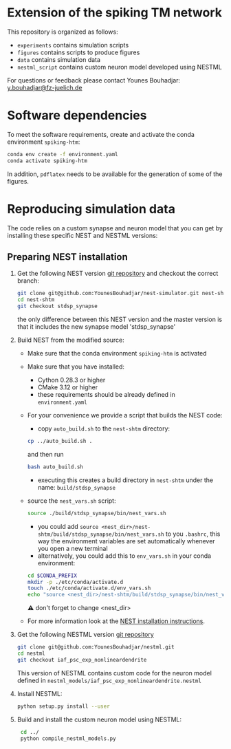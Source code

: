 # Extension of the spiking TM network

This repository is organized as follows:

- `experiments` contains simulation scripts
- `figures` contains scripts to produce figures
- `data` contains simulation data
- `nestml_script` contains custom neuron model developed using NESTML

For questions or feedback please contact Younes Bouhadjar: y.bouhadjar@fz-juelich.de

# Software dependencies

To meet the software requirements, create and activate the conda environment ```spiking-htm```:
```bash
conda env create -f environment.yaml
conda activate spiking-htm
```

In addition, `pdflatex` needs to be available for the generation of some of the figures.

# Reproducing simulation data

The code relies on a custom synapse and neuron model that you can get by installing these specific NEST and NESTML versions:

## Preparing NEST installation

1. Get the following NEST version [git repository](https://github.com/YounesBouhadjar/nest-simulator/tree/stdsp_synapse) and checkout the correct branch:
   ```bash
   git clone git@github.com:YounesBouhadjar/nest-simulator.git nest-shtm
   cd nest-shtm
   git checkout stdsp_synapse
   ```
   the only difference between this NEST version and the master version is that it includes the new synapse model 'stdsp_synapse'

2. Build NEST from the modified source: 
   
   * Make sure that the conda environment `spiking-htm` is activated
   * Make sure that you have installed:
     * Cython 0.28.3 or higher
     * CMake 3.12 or higher
     * these requirements should be already defined in `environment.yaml`

   * For your convenience we provide a script that builds the NEST code:
     * copy `auto_build.sh` to the `nest-shtm` directory:
     ```bash
     cp ../auto_build.sh .
     ```
     and then run
     ```bash
     bash auto_build.sh
     ```

     * executing this creates a build directory in `nest-shtm` under the name: `build/stdsp_synapse`
   
   * source the `nest_vars.sh` script:
     ```bash
     source ./build/stdsp_synapse/bin/nest_vars.sh
     ```
 
     * you could add `source <nest_dir>/nest-shtm/build/stdsp_synapse/bin/nest_vars.sh` to you `.bashrc`, 
       this way the environment variables are set automatically whenever you open a new terminal
     * alternatively, you could add this to `env_vars.sh` in your conda environment:
     ```bash
     cd $CONDA_PREFIX
     mkdir -p ./etc/conda/activate.d
     touch ./etc/conda/activate.d/env_vars.sh
     echo "source <nest_dir>/nest-shtm/build/stdsp_synapse/bin/nest_vars.sh" > ./etc/conda/activate.d/env_vars.sh
     ```
     :warning: don't forget to change <nest_dir>   
 
   * For more information look at the [NEST installation instructions](https://nest-simulator.readthedocs.io/en/stable/installation/index.html#advanced-install).

3. Get the following NESTML version [git repository](https://github.com/YounesBouhadjar/nestml)
   ```bash
   git clone git@github.com:YounesBouhadjar/nestml.git
   cd nestml
   git checkout iaf_psc_exp_nonlineardendrite
   ```
   This version of NESTML contains custom code for the neuron model defined in `nestml_models/iaf_psc_exp_nonlineardendrite.nestml`
4. Install NESTML: 
   ```bash     
   python setup.py install --user  
   ```

5. Build and install the custom neuron model using NESTML:
   ```bash
    cd ../ 
    python compile_nestml_models.py
    ```

